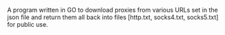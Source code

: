 A program written in GO to download proxies from various URLs set in the json file and return them all back into files [http.txt, socks4.txt, socks5.txt] for public use.
